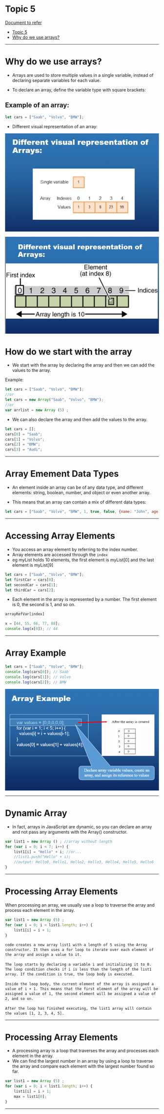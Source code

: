 # Topic 5
[Document to refer](../School%20Notes/Topic%205%20Arraysv1.pdf) <br>
- [Topic 5](#topic-5)
- [Why do we use arrays?](#why-do-we-use-arrays)



--------------------
# Why do we use arrays?

- Arrays are used to store multiple values in a single variable, instead of declaring separate variables for each value.

- To declare an array, define the variable type with square brackets:

## Example of an array:

```javascript
let cars = ["Saab", "Volvo", "BMW"];
``` 

- Different visual representation of an array:

![Alt text](Images/13.png)

![Alt text](Images/14.png)

# How do we start with the array

- We start with the array by declaring the array and then we can add the values to the array.

Example:

```javascript
let cars = ["Saab", "Volvo", "BMW"];
//or
let cars = new Array("Saab", "Volvo", "BMW");
//or
var arrlist = new Array (5) ;
```

- We can also declare the array and then add the values to the array.

```javascript
let cars = [];
cars[0] = "Saab";
cars[1] = "Volvo";
cars[2] = "BMW";
cars[3] = "Audi";
```

--------------------
# Array Emement Data Types

- An element inside an array can be of any data type, and different elements: string, boolean, number, and object or even another array.

- This means that an array can contain a mix of different data types:

```javascript
let cars = ["Saab", "Volvo", "BMW", 1, true, false, {name: "John", age: 30}, [1,2,3,4]];
```
--------------------
# Accessing Array Elements

- You access an array element by referring to the index number.
- Array elements are accessed through the `index`
- eg myList holds 10 elements, the first element is myList[0] and the last element is myList[9]

```javascript
let cars = ["Saab", "Volvo", "BMW"];
let firstCar = cars[0];
let secondCar = cars[1];
let thirdCar = cars[2];
```
- Each element in the array is represented by a number. The first element is 0, the second is 1, and so on.

``` javascript
arrayRefVar[index]
```
```javascript
x = [44, 55, 66, 77, 88];
console.log(x[0]); // 44
```

--------------------
# Array Example

```javascript   
let cars = ["Saab", "Volvo", "BMW"];
console.log(cars[0]); // Saab
console.log(cars[1]); // Volvo
console.log(cars[2]); // BMW
```

![Alt text](Images/15.png)

--------------------
# Dynamic Array

- In fact, arrays in JavaScript are dynamic, so you can declare an array and not pass any arguments with the Array() constructor.

```javascript
var list1 = new Array () ; //array without length
for (var i = 0; i < 7; i++) {
    list1[i] = "Hello" + i; //or...
    //list1.push("Hello" + i);
    //output: Hello0, Hello1, Hello2, Hello3, Hello4, Hello5, Hello6
}
```

--------------------
# Processing Array Elements

When processing an array, we usually use a loop to traverse the array and process each element in the array.

```javascript
var list1 = new Array (5) ;
for (var i = 0; i < list1.length; i++) {
    list1[i] = i + 1;
}
```
```
code creates a new array list1 with a length of 5 using the Array constructor. It then uses a for loop to iterate over each element of the array and assign a value to it.

The loop starts by declaring a variable i and initializing it to 0. The loop condition checks if i is less than the length of the list1 array. If the condition is true, the loop body is executed.

Inside the loop body, the current element of the array is assigned a value of i + 1. This means that the first element of the array will be assigned a value of 1, the second element will be assigned a value of 2, and so on.

After the loop has finished executing, the list1 array will contain the values [1, 2, 3, 4, 5].

```


--------------------
# Processing Array Elements

- A processing array is a loop that traverses the array and processes each element in the array.
- We can find the largest number in an array by using a loop to traverse the array and compare each element with the largest number found so far.

```javascript
var list1 = new Array (5) ;
for (var i = 0; i < list1.length; i++) {
    list1[i] = i + 1;
    max = list1[0];
}
```
--------------------
